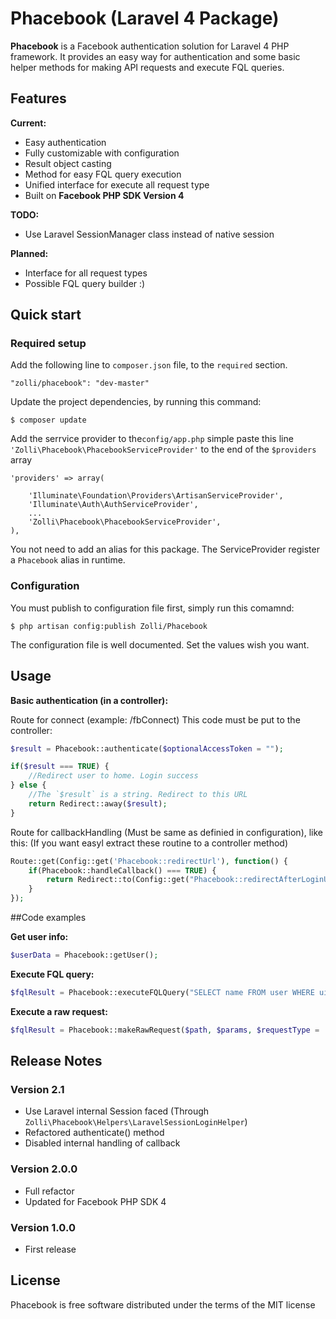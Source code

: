 # Phacebook (Laravel 4 Package)

**Phacebook** is a Facebook authentication solution for Laravel 4 PHP framework. It provides an easy way for authentication and some basic helper methods for making API requests and execute FQL queries.

## Features

**Current:**
- Easy authentication
- Fully customizable with configuration
- Result object casting
- Method for easy FQL query execution
- Unified interface for execute all request type
- Built on **Facebook PHP SDK Version 4**

**TODO:**
- Use Laravel SessionManager class instead of native session

**Planned:**
- Interface for all request types
- Possible FQL query builder :)

## Quick start

### Required setup

Add the following line to `composer.json` file, to the `required` section.

    "zolli/phacebook": "dev-master"

Update the project dependencies, by running this command:

    $ composer update

Add the serrvice provider to the`config/app.php` simple paste this line `'Zolli\Phacebook\PhacebookServiceProvider'`
to the end of the `$providers` array

    'providers' => array(

        'Illuminate\Foundation\Providers\ArtisanServiceProvider',
        'Illuminate\Auth\AuthServiceProvider',
        ...
        'Zolli\Phacebook\PhacebookServiceProvider',
    ),

You not need to add an alias for this package. The ServiceProvider register a `Phacebook` alias in runtime.

### Configuration

You must publish to configuration file first, simply run this comamnd:

	$ php artisan config:publish Zolli/Phacebook

The configuration file is well documented. Set the values wish you want.

## Usage

**Basic authentication (in a controller):**

Route for connect (example: /fbConnect)
This code must be put to the controller:
```php
$result = Phacebook::authenticate($optionalAccessToken = "");

if($result === TRUE) {
    //Redirect user to home. Login success
} else {
    //The `$result` is a string. Redirect to this URL
    return Redirect::away($result);
}
```

Route for callbackHandling (Must be same as definied in configuration), like this:
(If you want easyl extract these routine to a controller method)

```php
Route::get(Config::get('Phacebook::redirectUrl'), function() {
    if(Phacebook::handleCallback() === TRUE) {
        return Redirect::to(Config::get("Phacebook::redirectAfterLoginUrl"));
    }
});
```

##Code examples

**Get user info:**
```php
$userData = Phacebook::getUser();
```

**Execute FQL query:**
```php
$fqlResult = Phacebook::executeFQLQuery("SELECT name FROM user WHERE uid = me()")->asArray();
```

**Execute a raw request:**
```php
$fqlResult = Phacebook::makeRawRequest($path, $params, $requestType = 'GET');
```

## Release Notes

### Version 2.1
* Use Laravel internal Session faced (Through `Zolli\Phacebook\Helpers\LaravelSessionLoginHelper`)
* Refactored authenticate() method
* Disabled internal handling of callback

### Version 2.0.0
* Full refactor
* Updated for Facebook PHP SDK 4

### Version 1.0.0
* First release

## License

Phacebook is free software distributed under the terms of the MIT license